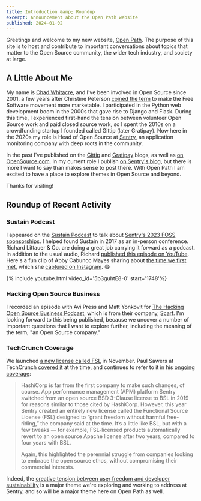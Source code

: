 ```yaml
---
title: Introduction &amp; Roundup
excerpt: Announcement about the Open Path website
published: 2024-01-02
---
```


Greetings and welcome to my new website, [Open Path](/). The purpose of
this site is to host and contribute to important conversations about topics
that matter to the Open Source community, the wider tech industry, and society
at large.

## A Little About Me

My name is [Chad Whitacre](https://chadwhitacre.com/), and I've been involved
in Open Source since 2001, a few years after Christine Peterson [coined the
term](https://opensource.com/article/18/2/coining-term-open-source-software) to
make the Free Software movement more marketable. I participated in the Python
web development boom in the 2000s that gave rise to Django and Flask. During
this time, I experienced first-hand the tension between volunteer Open Source
work and paid closed source work, so I spent the 2010s on a crowdfunding
startup I founded called Gittip (later Gratipay). Now here in the 2020s my role
is Head of Open Source at [Sentry](https://sentry.io/welcome/), an application
monitoring company with deep roots in the community.

In the past I've published on the [Gittip](https://blog.gittip.com/) and
[Gratipay](https://gratipay.news) blogs, as well as [on
OpenSource.com](https://opensource.com/users/whit537). In my current role I
publish [on Sentry's blog](https://blog.sentry.io/authors/chad-whitacre/), but
there is more I want to say than makes sense to post there. With Open Path
I am excited to have a place to explore themes in Open Source and beyond.

Thanks for visiting!

## Roundup of Recent Activity

### Sustain Podcast

I appeared on the [Sustain Podcast](https://podcast.sustainoss.org/213) to talk
about [Sentry's 2023 FOSS
sponsorships](https://blog.sentry.io/we-just-gave-500-000-dollars-to-open-source-maintainers/).
I helped found Sustain in 2017 as an in-person conference. Richard Littauer &
Co. are doing a great job carrying it forward as a podcast. In addition to the
usual audio, Richard [published this episode on
YouTube](https://www.youtube.com/watch?v=5b3guhtE8-0). Here's a fun clip of
Abby Cabunoc Mayes sharing about [the time we first
met](https://www.youtube.com/watch?v=5b3guhtE8-0#t=29m8s), which she [captured
on Instagram](https://www.instagram.com/p/BTzv0W4hz0w/). 😄

{% include youtube.html video_id='5b3guhtE8-0' start='1748'%}

### Hacking Open Source Business

I recorded an episode with Avi Press and Matt Yonkovit for [The Hacking Open
Source Business Podcast](https://www.youtube.com/@opensourcebusiness), which is
from their company, [Scarf](https://about.scarf.sh/). I'm looking forward to
this being published, because we uncover a number of important questions that I
want to explore further, including the meaning of the term, "an Open Source
company."

### TechCrunch Coverage

We launched [a new license called FSL](https://fsl.software/) in November. Paul
Sawers at TechCrunch [covered
it](https://techcrunch.com/2023/11/20/with-functional-source-license-sentry-wants-to-grant-developers-freedom-without-harmful-free-riding/)
at the time, and continues to refer to it in his [ongoing
coverage](https://techcrunch.com/2023/12/26/the-eternal-struggle-between-open-source-and-proprietary-software/):

> HashiCorp is far from the first company to make such changes, of course. App
> performance management (APM) platform Sentry switched from an open source BSD
> 3-Clause license to BSL in 2019 for reasons similar to those cited by
> HashiCorp. However, this year Sentry created an entirely new license called
> the Functional Source License (FSL) designed to “grant freedom without
> harmful free-riding,” the company said at the time. It’s a little like BSL,
> but with a few tweaks — for example, FSL-licensed products automatically
> revert to an open source Apache license after two years, compared to four
> years with BSL.
>
> Again, this highlighted the perennial struggle from companies looking to
> embrace the open source ethos, without compromising their commercial
> interests.

Indeed, the [creative tension between user freedom and developer
sustainability](https://blog.sentry.io/sentrys-open-source-values/) is a major
theme we're exploring and working to address at Sentry, and so will be a major
theme here on Open Path as well.

